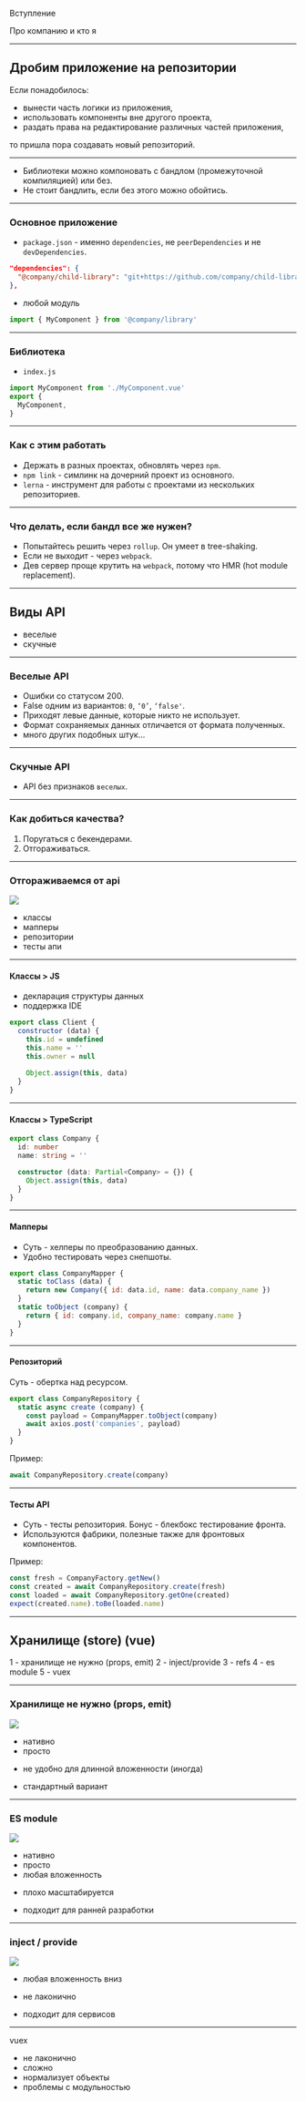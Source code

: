 <!-- $theme: gaia -->

Вступление

Про компанию и кто я

-----

## Дробим приложение на репозитории

Если понадобилось:

* вынести часть логики из приложения, 
* использовать компоненты вне другого проекта,
* раздать права на редактирование различных частей приложения,

то пришла пора создавать новый репозиторий.

--------

* Библиотеки можно компоновать с бандлом (промежуточной компиляцией) или без.
* Не стоит бандлить, если без этого можно обойтись.

--------

### Основное приложение

* `package.json` - именно `dependencies`, не `peerDependencies` и не `devDependencies`.
```json
"dependencies": {
  "@company/child-library": "git+https://github.com/company/child-library.git"
},
```

* любой модуль
```js
import { MyComponent } from '@company/library'
```

--------

### Библиотека

* `index.js`
```js
import MyComponent from './MyComponent.vue'
export {
  MyComponent,
}
```

--------

### Как с этим работать

* Держать в разных проектах, обновлять через `npm`.
* `npm link` - симлинк на дочерний проект из основного.
* `lerna` - инструмент для работы с проектами из нескольких репозиториев.

-----

### Что делать, если бандл все же нужен?

* Попытайтесь решить через `rollup`. Он умеет в tree-shaking.
* Если не выходит - через `webpack`.
* Дев сервер проще крутить на `webpack`, потому что HMR (hot module replacement).

-----


## Виды API

* веселые
* скучные

-----

### Веселые API

* Ошибки со статусом 200.
* False одним из вариантов: `0`, `‘0’`, `‘false'`.
* Приходят левые данные, которые никто не использует.
* Формат сохраняемых данных отличается от формата полученных.
* много других подобных штук...

-----

### Скучные API

* API без признаков `веселых`.

-----

### Как добиться качества?

1. Поругаться с бекендерами.
2. Отгораживаться.

-----

### Отгораживаемся от api

![](brick-wall.jpg)

* классы
* мапперы
* репозитории
* тесты апи

-----

#### Классы > JS

* декларация структуры данных
* поддержка IDE

```js
export class Client {
  constructor (data) {
    this.id = undefined
    this.name = ''
    this.owner = null
    
    Object.assign(this, data) 
  }
}
```

-----

#### Классы > TypeScript

```typescript
export class Company {
  id: number
  name: string = ''

  constructor (data: Partial<Company> = {}) {
    Object.assign(this, data)
  }
}
```

-----

#### Мапперы

* Суть - хелперы по преобразованию данных.
* Удобно тестировать через снепшоты.

```js
export class CompanyMapper {
  static toClass (data) {
    return new Company({ id: data.id, name: data.company_name })
  }
  static toObject (company) {
    return { id: company.id, company_name: company.name }
  }
}
```

-----

#### Репозиторий

Суть - обертка над ресурсом.

```js
export class CompanyRepository {
  static async create (company) {
    const payload = CompanyMapper.toObject(company)
    await axios.post('companies', payload)
  }
}
```

Пример:

```js
await CompanyRepository.create(company)
```
-----

#### Тесты API

* Суть - тесты репозитория. Бонус - блекбокс тестирование фронта.
* Используются фабрики, полезные также для фронтовых компонентов.

Пример:
```js
const fresh = CompanyFactory.getNew()
const сreated = await CompanyRepository.create(fresh)
const loaded = await CompanyRepository.getOne(сreated)
expect(сreated.name).toBe(loaded.name)
```

-----

## Хранилище (store) (vue)

1 - хранилище не нужно (props, emit)
2 - inject/provide
3 - refs
4 - es module
5 - vuex

-----

### Xранилище не нужно (props, emit)

![](store--props-emit.png)

+ нативно
+ просто
- не удобно для длинной вложенности (иногда)

* стандартный вариант

-----

### ES module

![](store--es-module.png)

+ нативно
+ просто
+ любая вложенность
- плохо масштабируется

* подходит для ранней разработки

-----

### inject / provide

![](store--inject-provide.png)

+ любая вложенность вниз
- не лаконично

* подходит для сервисов

-----

vuex

- не лаконично
- сложно
- нормализует объекты
- проблемы с модульностью
